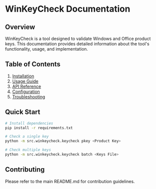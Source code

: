 # WinKeyCheck Documentation

## Overview

WinKeyCheck is a tool designed to validate Windows and Office product keys. This documentation provides detailed information about the tool's functionality, usage, and implementation.

## Table of Contents

1. [Installation](installation.md)
2. [Usage Guide](usage.md)
3. [API Reference](api.md)
4. [Configuration](configuration.md)
5. [Troubleshooting](troubleshooting.md)

## Quick Start

```bash
# Install dependencies
pip install -r requirements.txt

# Check a single key
python -m src.winkeycheck.keycheck pkey <Product Key>

# Check multiple keys
python -m src.winkeycheck.keycheck batch <Keys File>
```

## Contributing

Please refer to the main README.md for contribution guidelines. 